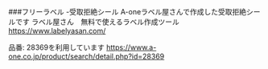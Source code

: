 ###フリーラベル
-受取拒絶シール
A-oneラベル屋さんで作成した受取拒絶シールです
ラベル屋さん　無料で使えるラベル作成ツール
https://www.labelyasan.com/

品番: 28369を利用しています
https://www.a-one.co.jp/product/search/detail.php?id=28369

